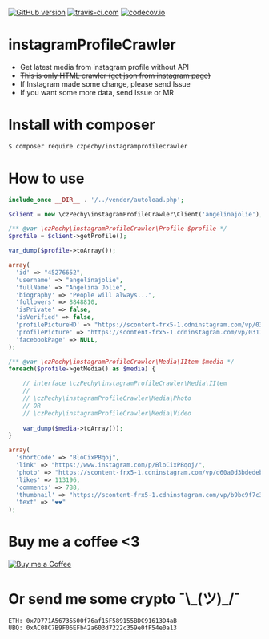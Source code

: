 [![GitHub version](https://badge.fury.io/gh/czPechy%2FinstagramProfileCrawler.svg)](http://badge.fury.io/gh/czPechy%2FinstagramProfileCrawler)
[![travis-ci.com](https://travis-ci.com/czPechy/instagramProfileCrawler.svg?branch=master)](https://travis-ci.com/czPechy/instagramProfileCrawler)
[![codecov.io](https://codecov.io/github/czPechy/instagramProfileCrawler/coverage.svg?branch=master)](https://codecov.io/github/czPechy/instagramProfileCrawler?branch=master)

# instagramProfileCrawler
- Get latest media from instagram profile without API
- ~~This is only HTML crawler (get json from instagram page)~~
- If Instagram made some change, please send Issue
- If you want some more data, send Issue or MR

# Install with composer
```sh
$ composer require czpechy/instagramprofilecrawler
```

# How to use
```php
include_once __DIR__ . '/../vendor/autoload.php';

$client = new \czPechy\instagramProfileCrawler\Client('angelinajolie');

/** @var \czPechy\instagramProfileCrawler\Profile $profile */
$profile = $client->getProfile();

var_dump($profile->toArray());
```
```php
array(
  'id' => "45276652",
  'username' => "angelinajolie",
  'fullName' => "Angelina Jolie",
  'biography' => "People will always...",
  'followers' => 8848810,
  'isPrivate' => false,
  'isVerified' => false,
  'profilePictureHD' => "https://scontent-frx5-1.cdninstagram.com/vp/031765b0e647064c7aaad4c26067280e/5BF14069/t51.2885-19/11356833_110581152627368_512723102_a.jpg",
  'profilePicture' => "https://scontent-frx5-1.cdninstagram.com/vp/031765b0e647064c7aaad4c26067280e/5BF14069/t51.2885-19/11356833_110581152627368_512723102_a.jpg",
  'facebookPage' => NULL,
);
```
```php
/** @var \czPechy\instagramProfileCrawler\Media\IItem $media */
foreach($profile->getMedia() as $media) {

    // interface \czPechy\instagramProfileCrawler\Media\IItem
    //
    // \czPechy\instagramProfileCrawler\Media\Photo
    // OR
    // \czPechy\instagramProfileCrawler\Media\Video
    
    var_dump($media->toArray());
}
```
```php
array(
  'shortCode' => "BloCixPBqoj",
  'link' => "https://www.instagram.com/p/BloCixPBqoj/",
  'photo' => "https://scontent-frx5-1.cdninstagram.com/vp/d60a0d3bdedeb0253db83decfcbd38ab/5BF1A297/t51.2885-15/e35/37002718_285078285574435_8958765677343145984_n.jpg",
  'likes' => 113196,
  'comments' => 788,
  'thumbnail' => "https://scontent-frx5-1.cdninstagram.com/vp/b9bc9f7c30afde1a7b567a504062a6e5/5C0270C2/t51.2885-15/sh0.08/e35/c0.120.961.961/s640x640/37002718_285078285574435_8958765677343145984_n.jpg",
  'text' => "❤❤"
);
```

# Buy me a coffee <3
[![Buy me a Coffee](https://www.paypalobjects.com/en_US/i/btn/btn_donate_LG.gif)](https://www.paypal.com/cgi-bin/webscr?cmd=_s-xclick&hosted_button_id=E8NK53NGKVDHS)

# Or send me some crypto ¯\\\_(ツ)\_/¯
```
ETH: 0x7D771A56735500f76af15F589155BDC91613D4aB
UBQ: 0xAC08C7B9F06EFb42a603d7222c359e0fF54e0a13
```


